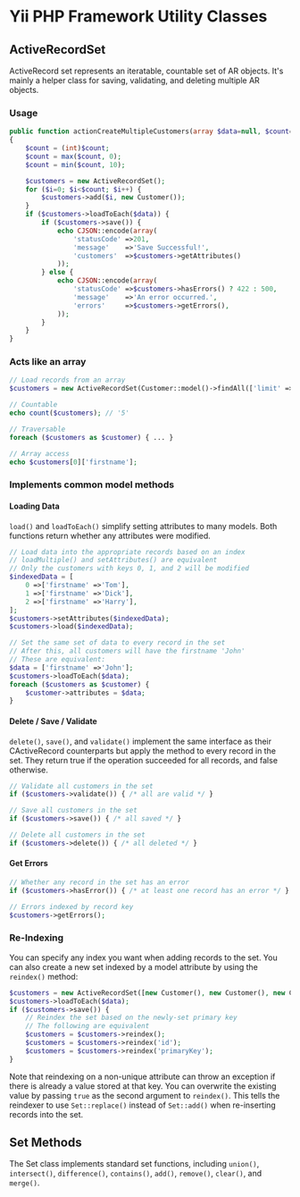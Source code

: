 # Yii PHP Framework Utility Classes

## ActiveRecordSet

ActiveRecord set represents an iteratable, countable set of AR objects. It's mainly a helper
class for saving, validating, and deleting multiple AR objects.

### Usage

```php
public function actionCreateMultipleCustomers(array $data=null, $count=1)
{
    $count = (int)$count;
    $count = max($count, 0);
    $count = min($count, 10);

    $customers = new ActiveRecordSet();
    for ($i=0; $i<$count; $i++) {
        $customers->add($i, new Customer());
    }
    if ($customers->loadToEach($data)) {
        if ($customers->save()) {
            echo CJSON::encode(array(
                'statusCode' =>201,
                'message'    =>'Save Successful!',
                'customers'  =>$customers->getAttributes()
            ));
        } else {
            echo CJSON::encode(array(
                'statusCode' =>$customers->hasErrors() ? 422 : 500,
                'message'    =>'An error occurred.',
                'errors'     =>$customers->getErrors(),
            ));
        }
    }
}
```

### Acts like an array

```php
// Load records from an array
$customers = new ActiveRecordSet(Customer::model()->findAll(['limit' =>5]));

// Countable
echo count($customers); // '5'

// Traversable
foreach ($customers as $customer) { ... }

// Array access
echo $customers[0]['firstname'];
```

### Implements common model methods

#### Loading Data

`load()` and `loadToEach()` simplify setting attributes to many models. Both functions return
whether any attributes were modified.

```php
// Load data into the appropriate records based on an index
// loadMultiple() and setAttributes() are equivalent
// Only the customers with keys 0, 1, and 2 will be modified
$indexedData = [
    0 =>['firstname' =>'Tom'],
    1 =>['firstname' =>'Dick'],
    2 =>['firstname' =>'Harry'],
];
$customers->setAttributes($indexedData);
$customers->load($indexedData);

// Set the same set of data to every record in the set
// After this, all customers will have the firstname 'John'
// These are equivalent:
$data = ['firstname' =>'John'];
$customers->loadToEach($data);
foreach ($customers as $customer) {
    $customer->attributes = $data;
}
```

#### Delete / Save / Validate

`delete()`, `save()`, and `validate()` implement the same interface as their CActiveRecord counterparts
but apply the method to every record in the set. They return true if the operation succeeded for all
records, and false otherwise.

```php
// Validate all customers in the set
if ($customers->validate()) { /* all are valid */ }

// Save all customers in the set
if ($customers->save()) { /* all saved */ }

// Delete all customers in the set
if ($customers->delete()) { /* all deleted */ }
```

#### Get Errors

```php
// Whether any record in the set has an error
if ($customers->hasError()) { /* at least one record has an error */ }

// Errors indexed by record key
$customers->getErrors();
```

### Re-Indexing

You can specify any index you want when adding records to the set. You can also create a new set indexed by a model
attribute by using the `reindex()` method:

```php
$customers = new ActiveRecordSet([new Customer(), new Customer(), new Customer()]);
$customers->loadToEach($data);
if ($customers->save()) {
    // Reindex the set based on the newly-set primary key
    // The following are equivalent
    $customers = $customers->reindex();
    $customers = $customers->reindex('id');
    $customers = $customers->reindex('primaryKey');
}
```

Note that reindexing on a non-unique attribute can throw an exception if there is already a value stored at that key.
You can overwrite the existing value by passing `true` as the second argument to `reindex()`. This tells the reindexer
to use `Set::replace()` instead of `Set::add()` when re-inserting records into the set.

## Set Methods

The Set class implements standard set functions, including `union()`, `intersect()`, `difference()`, `contains()`,
`add()`, `remove()`, `clear()`, and `merge()`.